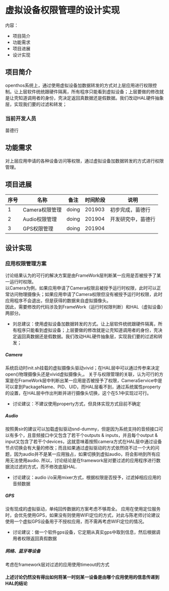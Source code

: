 # 虚拟设备权限管理的设计实现
内容：

- 项目简介
- 功能需求
- 项目进展
- 设计实现

## 项目简介
openthos系统上，通过使用虚拟设备加数据转发的方式对上层应用进行权限控制。让上层软件统统跟硬件隔离，所有程序只能看到虚拟设备；上层要做的修改就是让壳知道调用者的身份，壳决定返回真数据还是假数据。我们改动HAL硬件抽象层，实现我们要的过滤和转发；

### 当前开发人员
苗德行

## 功能需求
对上层应用申请的各种设备访问等权限，通过虚拟设备加数据转发的方式进行权限管理。

## 项目进展
序号|名称 | 备注|时间阶段|说明
------------- | ------------- | ------------- |-------------| -------------
1| Camera权限管理| doing|201903|初步完成，苗德行
2| Audio权限管理| doing|201904|开发研究中，苗德行
3| GPS权限管理| doing|201904|

## 设计实现

### 应用权限管理方案

讨论结果认为的可行的解决方案是由FrameWork层判断某一应用是否被授予了某一运行时权限。<br>
以Camera为例，如果应用申请了Camera权限且被授予运行时权限，此时可以正常访问物理摄像头；如果应用申请了Camera权限但没有被授予运行时权限，此时应用程序不会退出，但是获得的数据来自虚拟摄像头。<br>
因此，需要修改的代码涉及到FrameWork（运行时权限判断）和HAL（虚拟设备）两部分。<br>
- 刘总建议：使用虚拟设备加数据转发的方式。让上层软件统统跟硬件隔离，所有程序只能看到虚拟设备；上层要做的修改就是让壳知道调用者的身份，壳决定返回真数据还是假数据。我们改动HAL硬件抽象层，实现我们要的过滤和转发；

##### Camera
系统启动时init.sh挂载的虚拟摄像头驱动vivid；在HAL层中可以通过传参来决定open()物理摄像头还是vivid虚拟摄像头,。
关于与权限管理的关联，认为可行的方案是在FrameWork层中判断出某一应用是否被授予了权限，CameraService中是可以拿到PackageName、PID、UID，而HAL层看不到，通过系统属性property的设置，在HAL层中作出判断并进行摄像头切换，这个在5.1中实现过可行。

- 讨论建议：不建议使用property方式，但具体实现方式目前不确定

##### Audio
按照黄sir的建议可以加载虚拟驱动snd-dummy，但是因为系统支持的音频接口可以有多个，且音频接口中又包含了若干个outputs & inputs，并且每个output & input又包含了若干个devices，这就意味着按照camera方式在HAL层中通过设备节点切换会有大量的修改；而且如果通过虚拟驱动的方式依然绕不过一个大的问题，因为audio并不是某一应用独占，如果切换到虚拟audio，将会影响到所有应用无法使用audio.
所以，讨论结论是在framework层对要过滤的应用程序进行数据流过滤的方式，而不修改底层HAL.

- 讨论建议：audio i/o采用mixer方式，根据权限是否授予，过滤掉相应应用的音频数据

##### GPS
没有现成的虚拟驱动，单纯回传数据的方案考虑不够周全。
应用在使用定位服务时，会优先使用GPS，如果没有则使用WIFI定位的方式，对此与陈老师讨论建议使用一个虚拟GPS设备用于不授权应用，而不需再考虑WIFI定位的情况。

- 讨论建议：做一个软件gps设备，它定期从真实gps中取到信息，然后根据调用者权限返回真假数据

##### 网络、蓝牙等设备
考虑在framework层对过滤的应用使用timeout的方式

#### 上述讨论仍然没有得出如何将某一时刻某一设备是由哪个应用使用的信息传递到HAL的结论
